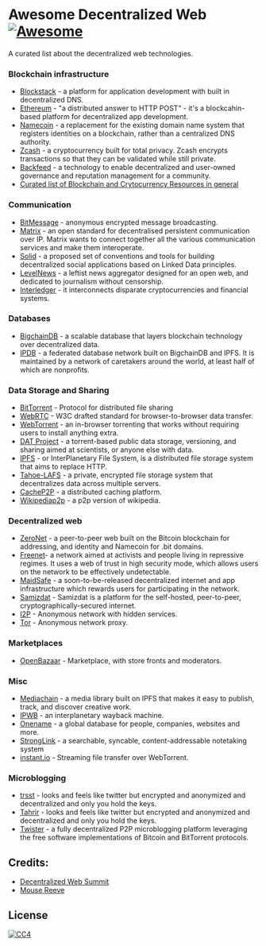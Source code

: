 # Awesome Decentralized Web [![Awesome](https://cdn.rawgit.com/sindresorhus/awesome/d7305f38d29fed78fa85652e3a63e154dd8e8829/media/badge.svg)](https://github.com/sindresorhus/awesome)

A curated list about the decentralized web technologies.

### Blockchain infrastructure
* [Blockstack](https://blockstack.org/) - a platform for application development with built in decentralized DNS.
* [Ethereum](https://ethereum.org/) - "a distributed answer to HTTP POST" - it's a blockcahin-based platform for decentralized app development.
* [Namecoin](https://namecoin.info/) - a replacement for the existing domain name system that registers identities on a blockchain, rather than a centralized DNS authority.
* [Zcash](https://z.cash/) - a cryptocurrency built for total privacy. Zcash encrypts transactions so that they can be validated while still private.
* [Backfeed](http://backfeed.cc/) - a technology to enable decentralized and user-owned governance and reputation management for a community.
* [Curated list of Blockchain and Crytocurrency Resources in general](https://github.com/McFrankline/Blockchain-stuff)

### Communication
* [BitMessage](https://en.wikipedia.org/wiki/Bitmessage) - anonymous encrypted message broadcasting.
* [Matrix](https://matrix.org/) - an open standard for decentralised persistent communication over IP. Matrix wants to connect together all the various communication services and make them interoperate.
* [Solid](https://solid.mit.edu/) - a proposed set of conventions and tools for building decentralized social applications based on Linked Data principles.
* [LevelNews](https://levelnews.org/) - a leftist news aggregator designed for an open web, and dedicated to journalism without censorship.
* [Interledger](https://interledger.org/) - it interconnects disparate cryptocurrencies and financial systems.

### Databases
* [BigchainDB](https://www.bigchaindb.com/) - a scalable database that layers blockchain technology over decentralized data.
* [IPDB](https://ipdb.foundation/) - a federated database network built on BigchainDB and IPFS. It is maintained by a network of caretakers around the world, at least half of which are nonprofits.

### Data Storage and Sharing
* [BitTorrent](https://en.wikipedia.org/wiki/BitTorrent) - Protocol for distributed file sharing
* [WebRTC](https://en.wikipedia.org/wiki/WebRTC) - W3C drafted standard for browser-to-browser data transfer.
* [WebTorrent](https://webtorrent.io/) - an in-browser torrenting that works without requiring users to install anything extra.
* [DAT Project](http://dat-data.com/) - a torrent-based public data storage, versioning, and sharing aimed at scientists, or anyone else with data.
* [IPFS](https://ipfs.io/) - or InterPlanetary File System, is a distributed file storage system that aims to replace HTTP.
* [Tahoe-LAFS](https://www.tahoe-lafs.org/trac/tahoe-lafs) - a private, encrypted file storage system that decentralizes data across multiple servers.
* [CacheP2P](http://www.cachep2p.com/) - a distributed caching platform.
* [Wikipediap2p](https://www.wikipediap2p.org/) - a p2p version of wikipedia.

### Decentralized web
* [ZeroNet](https://zeronet.io/) - a peer-to-peer web built on the Bitcoin blockchain for addressing, and identity and Namecoin for .bit domains.
* [Freenet](https://freenetproject.org/)- a network aimed at activists and people living in repressive regimes. It uses a web of trust in high security mode, which allows users on the network to be effectively undetectable.
* [MaidSafe](http://maidsafe.net/) - a soon-to-be-released decentralized internet and app infrastructure which rewards users for participating in the network.
* [Samizdat](http://samizdat.childrenofmay.org/) - Samizdat is a platform for the self-hosted, peer-to-peer, cryptographically-secured internet.
* [I2P](https://geti2p.net/) - Anonymous network with hidden services.
* [Tor](https://www.torproject.org/) - Anonymous network proxy.

### Marketplaces
* [OpenBazaar](https://openbazaar.org/) - Marketplace, with store fronts and moderators.

### Misc   
* [Mediachain](http://www.mediachain.io/) -  a media library built on IPFS that makes it easy to publish, track, and discover creative work.
* [IPWB](https://github.com/oduwsdl/ipwb) - an interplanetary wayback machine.
* [Onename](https://onename.com/) - a global database for people, companies, websites and more. 
* [StrongLink](https://github.com/btrask/stronglink) - a searchable, syncable, content-addressable notetaking system
* [instant.io](https://instant.io/) - Streaming file transfer over WebTorrent.

### Microblogging
* [trsst](http://www.trsst.com/) - looks and feels like twitter but encrypted and anonymized and decentralized and only you hold the keys.
* [Tahrir](http://tahrirproject.org/) - looks and feels like twitter but encrypted and anonymized and decentralized and only you hold the keys.
* [Twister](http://twister.net.co/) - a fully decentralized P2P microblogging platform leveraging the free software implementations of Bitcoin and BitTorrent protocols.


## Credits:
- [Decentralized Web Summit](http://www.decentralizedweb.net/)
- [Mouse Reeve](https://blog.mousereeve.com/technologies-of-the-decentralized-web-summit/)


## License
 [![CC4](https://i.creativecommons.org/l/by-sa/4.0/88x31.png)](http://creativecommons.org/licenses/by-sa/4.0/)
